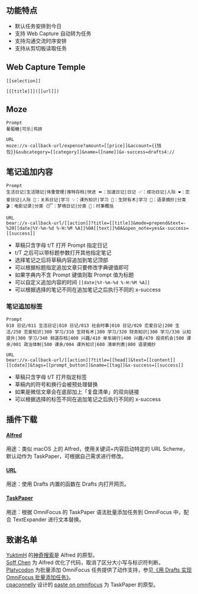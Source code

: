 ## 功能特点
- 默认任务安排到今日
- 支持 Web Capture 自动转为任务
- 支持沟通交流时序安排
- 支持从剪切板读取任务

## Web Capture Temple
```
[[selection]]

[[[title]]]([[url]])
```
## Moze
```
Prompt  
葡萄糖|可乐|鸡排

URL
moze://x-callback-url/expense?amount=[[price]]&account={{钱包}}&subcategory=[[category]]&name=[[name]]&x-success=drafts4://
```
  
## 笔记追加内容
```
Prompt
生活日记|生活随记|体重管理|推特存档|快进 ⏩：加速日记|日记 ✅：成功日记|人际 ❤️：恋爱日记|人际 👬：关系日记|学习 💡：课外知识|学习 💬：生财有术|学习 💬：语录摘抄|分类 🎬：电影记录|分类 😴：梦境日记|分类 📰：时事概括

URL
bear://x-callback-url/[[action]]?title=[[title]]&mode=prepend&text=-%20[[date|%Y-%m-%d %-H:%M %A]]%0A[[text]]%0A&open_note=yes&x-success=[[success]]
```
- 草稿只含字母 t/T 打开 Prompt 指定日记
- t/T 之后可以带标题参数打开其他指定笔记
- 选择笔记之后将草稿内容追加到笔记顶部
- 可以根据标题指定追加文章只要修改字典键值即可
- 如果字典内不含 Prompt 键值则取 Prompt 值为标题
- 可以自定义追加内容的时间 `[[date|%Y-%m-%d %-H:%M %A]]`
- 可以根据选择的笔记不同在追加笔记之后执行不同的 x-success

### 笔记追加标签
```
Prompt
010 日记/011 生活日记|010 日记/013 社会时事|010 日记/020 恋爱日记|200 生活/250 恋爱知识|300 学习/310 生财有术|300 学习/320 财务知识|300 学习/330 认知提升|300 学习/340 频道存档|400 兴趣/410 单车骑行|400 兴趣/470 投资机会|500 课余/001 政治体制|500 课余/004 课外知识|600 清单列表|800 语录摘抄

URL
bear://x-callback-url/[[action]]?title=[[head]]&text=[[content]][[cdate]]&tags=[[prompt_button]]&name=[[tag]]&x-success=[[success]]
```
- 草稿只含字母 t/T 打开指定标签
- 草稿内的符号和换行会被预处理替换
- 如果是微信文章会在底部加上「复盘清单」的双向链接
- 可以根据选择的标签不同在追加笔记之后执行不同的 x-success

## 插件下载
#### [Alfred](https://drafts4-actions.agiletortoise.com/a/2PS)
用途：类似 macOS 上的 Alfred，使用关键词+内容启动特定的 URL Scheme，默认动作为 TaskPaper，可根据自己需求进行修改。

#### [URL](https://drafts4-actions.agiletortoise.com/a/2PV)
用途：使用 Drafts 内置的函数在 Drafts 内打开网页。

#### [TaskPaper](https://drafts4-actions.agiletortoise.com/a/2PT)
用途：根据 OmniFocus 的 TaskPaper 语法批量添加任务到 OmniFocus 中，配合 TextExpander 进行文本替换。

## 致谢名单
[YuktimH](https://sspai.com/user/47944/updates) 的[神奇搜索](https://sspai.com/post/35377)是 Alfred 的原型。  
[Soff Chen](https://github.com/soffchen) 为 Alfred 优化了代码，取消了区分大小写与标识符判断。  
[Platycodon](https://sspai.com/user/714505/updates) 为批量添加 OmniFocus 任务提供了动作支持，参见[《用 Drafts 实现 OmniFocus 批量添加任务》](https://sspai.com/post/38809)。  
[cpaconnelly](https://twitter.com/cpaconnelly) 设计的 [paste on omnifocus](https://drafts4-actions.agiletortoise.com/a/1xa) 为 TaskPaper 的原型。  
